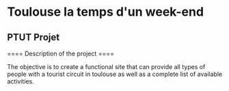# Toulouse la temps d'un week-end

## PTUT Projet

==== Description of the project ====

The objective is to create a functional site that can provide all types of people with a tourist circuit in toulouse as well as a complete list of available activities.
